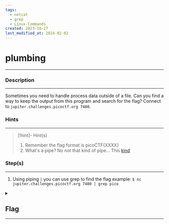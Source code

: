 ```yaml
---
tags:
  - netcat
  - grep
  - Linux-Commands
created: 2023-10-27
last_modified_at: 2024-02-02
---
```

# plumbing
---
### Description
---
Sometimes you need to handle process data outside of a file. Can you find a way to keep the output from this program and search for the flag? Connect to `jupiter.challenges.picoctf.org 7480`.
### Hints
---

> [!hint]- Hint(s)
> 1. Remember the flag format is picoCTF{XXXX}
> 2. What's a pipe? No not that kind of pipe... This [kind](http://www.linfo.org/pipes.html)

### Step(s)
---
1. Using piping `|` you can use grep to find the flag example: `$ nc jupiter.challenges.picoctf.org 7480 | grep pico`
<details>
  <summary><h2>Flag</h2><hr></summary>picoCTF{digital_plumb3r_06e9d954}
</details>
